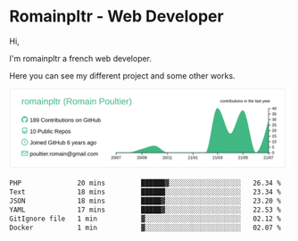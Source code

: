 # Romainpltr - Web Developer

Hi,

I'm romainpltr a french web developer.

Here you can see my different project and some other works.



[![](https://raw.githubusercontent.com/romainpltr/romainpltr/master/profile-summary-card-output/vue/0-profile-details.svg)](https://github.com/vn7n24fzkq/github-profile-summary-cards)

<!--START_SECTION:waka-->

```text
PHP              20 mins         ██████▓░░░░░░░░░░░░░░░░░░   26.34 %
Text             18 mins         ██████░░░░░░░░░░░░░░░░░░░   23.34 %
JSON             18 mins         █████▓░░░░░░░░░░░░░░░░░░░   23.20 %
YAML             17 mins         █████▓░░░░░░░░░░░░░░░░░░░   22.53 %
GitIgnore file   1 min           ▓░░░░░░░░░░░░░░░░░░░░░░░░   02.12 %
Docker           1 min           ▓░░░░░░░░░░░░░░░░░░░░░░░░   02.07 %
```

<!--END_SECTION:waka-->
